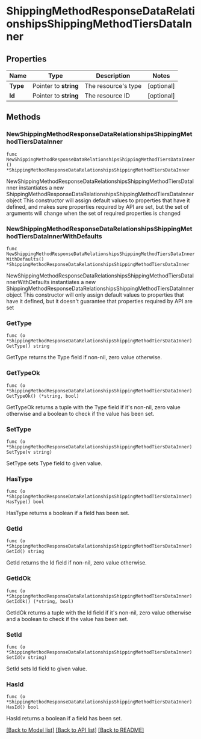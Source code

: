# ShippingMethodResponseDataRelationshipsShippingMethodTiersDataInner

## Properties

Name | Type | Description | Notes
------------ | ------------- | ------------- | -------------
**Type** | Pointer to **string** | The resource&#39;s type | [optional] 
**Id** | Pointer to **string** | The resource ID | [optional] 

## Methods

### NewShippingMethodResponseDataRelationshipsShippingMethodTiersDataInner

`func NewShippingMethodResponseDataRelationshipsShippingMethodTiersDataInner() *ShippingMethodResponseDataRelationshipsShippingMethodTiersDataInner`

NewShippingMethodResponseDataRelationshipsShippingMethodTiersDataInner instantiates a new ShippingMethodResponseDataRelationshipsShippingMethodTiersDataInner object
This constructor will assign default values to properties that have it defined,
and makes sure properties required by API are set, but the set of arguments
will change when the set of required properties is changed

### NewShippingMethodResponseDataRelationshipsShippingMethodTiersDataInnerWithDefaults

`func NewShippingMethodResponseDataRelationshipsShippingMethodTiersDataInnerWithDefaults() *ShippingMethodResponseDataRelationshipsShippingMethodTiersDataInner`

NewShippingMethodResponseDataRelationshipsShippingMethodTiersDataInnerWithDefaults instantiates a new ShippingMethodResponseDataRelationshipsShippingMethodTiersDataInner object
This constructor will only assign default values to properties that have it defined,
but it doesn't guarantee that properties required by API are set

### GetType

`func (o *ShippingMethodResponseDataRelationshipsShippingMethodTiersDataInner) GetType() string`

GetType returns the Type field if non-nil, zero value otherwise.

### GetTypeOk

`func (o *ShippingMethodResponseDataRelationshipsShippingMethodTiersDataInner) GetTypeOk() (*string, bool)`

GetTypeOk returns a tuple with the Type field if it's non-nil, zero value otherwise
and a boolean to check if the value has been set.

### SetType

`func (o *ShippingMethodResponseDataRelationshipsShippingMethodTiersDataInner) SetType(v string)`

SetType sets Type field to given value.

### HasType

`func (o *ShippingMethodResponseDataRelationshipsShippingMethodTiersDataInner) HasType() bool`

HasType returns a boolean if a field has been set.

### GetId

`func (o *ShippingMethodResponseDataRelationshipsShippingMethodTiersDataInner) GetId() string`

GetId returns the Id field if non-nil, zero value otherwise.

### GetIdOk

`func (o *ShippingMethodResponseDataRelationshipsShippingMethodTiersDataInner) GetIdOk() (*string, bool)`

GetIdOk returns a tuple with the Id field if it's non-nil, zero value otherwise
and a boolean to check if the value has been set.

### SetId

`func (o *ShippingMethodResponseDataRelationshipsShippingMethodTiersDataInner) SetId(v string)`

SetId sets Id field to given value.

### HasId

`func (o *ShippingMethodResponseDataRelationshipsShippingMethodTiersDataInner) HasId() bool`

HasId returns a boolean if a field has been set.


[[Back to Model list]](../README.md#documentation-for-models) [[Back to API list]](../README.md#documentation-for-api-endpoints) [[Back to README]](../README.md)


